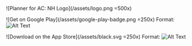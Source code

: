 ![Planner for AC: NH Logo](/assets/logo.png =500x)

![Get on Google Play](/assets/google-play-badge.png =250x)
Format: ![Alt Text](https://play.google.com/store/apps/details?id=com.csven.acnhplanner)

![Download on the App Store](/assets/black.svg =250x)
Format: ![Alt Text](https://apps.apple.com/us/app/planner-for-ac-nh/id1499309768?itsct=apps_box&amp;itscg=30200)